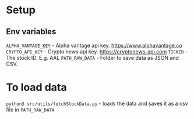 # Setup

## Env variables

`ALPHA_VANTAGE_KEY` - Alpha vantage api key. https://www.alphavantage.co
`CRYPTO_API_KEY` - Crypto news api key. https://cryptonews-api.com
`TICKER` - The stock ID. E.g. AAL
`PATH_RAW_DATA` - Folder to save data as JSON and CSV.

# To load data

`python3 src/utils/fetchStockData.py` - loads the data and saves it as a csv file in `PATH_RAW_DATA`
